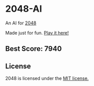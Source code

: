# 2048-AI
An AI for [2048](https://github.com/gabrielecirulli/2048)

Made just for fun. [Play it here!](http://tripplyons.github.io/2048/)

## Best Score: 7940

## License
2048 is licensed under the [MIT license.](https://github.com/gabrielecirulli/2048/blob/master/LICENSE.txt)
